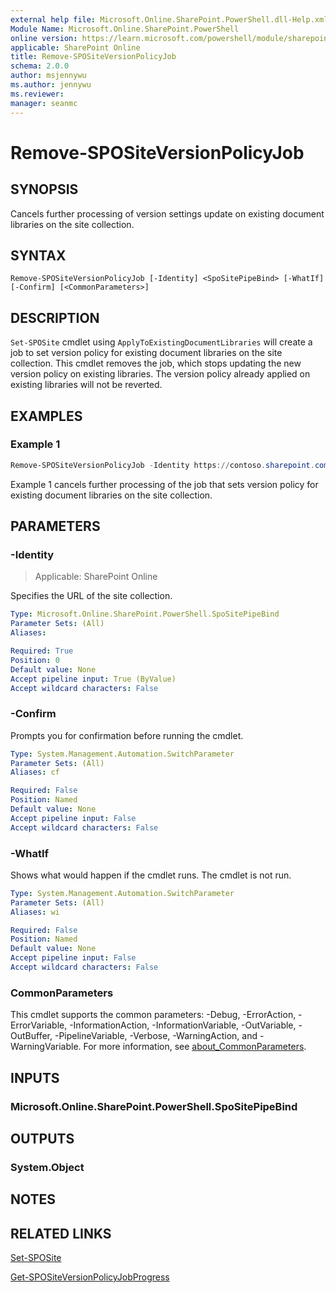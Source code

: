 ```yaml
---
external help file: Microsoft.Online.SharePoint.PowerShell.dll-Help.xml
Module Name: Microsoft.Online.SharePoint.PowerShell
online version: https://learn.microsoft.com/powershell/module/sharepoint-online/remove-spositeversionpolicyjob
applicable: SharePoint Online
title: Remove-SPOSiteVersionPolicyJob
schema: 2.0.0
author: msjennywu
ms.author: jennywu
ms.reviewer:
manager: seanmc
---
```


# Remove-SPOSiteVersionPolicyJob

## SYNOPSIS

Cancels further processing of version settings update on existing document libraries on the site collection.

## SYNTAX

```
Remove-SPOSiteVersionPolicyJob [-Identity] <SpoSitePipeBind> [-WhatIf] [-Confirm] [<CommonParameters>]
```

## DESCRIPTION

`Set-SPOSite` cmdlet using `ApplyToExistingDocumentLibraries` will create a job to set version policy for existing document libraries on the site collection. This cmdlet removes the job, which stops updating the new version policy on existing libraries. The version policy already applied on existing libraries will not be reverted.

## EXAMPLES

### Example 1

```powershell
Remove-SPOSiteVersionPolicyJob -Identity https://contoso.sharepoint.com/sites/site1
```

Example 1 cancels further processing of the job that sets version policy for existing document libraries on the site collection.

## PARAMETERS

### -Identity

> Applicable: SharePoint Online

Specifies the URL of the site collection.

```yaml
Type: Microsoft.Online.SharePoint.PowerShell.SpoSitePipeBind
Parameter Sets: (All)
Aliases:

Required: True
Position: 0
Default value: None
Accept pipeline input: True (ByValue)
Accept wildcard characters: False
```

### -Confirm
Prompts you for confirmation before running the cmdlet.

```yaml
Type: System.Management.Automation.SwitchParameter
Parameter Sets: (All)
Aliases: cf

Required: False
Position: Named
Default value: None
Accept pipeline input: False
Accept wildcard characters: False
```

### -WhatIf
Shows what would happen if the cmdlet runs.
The cmdlet is not run.

```yaml
Type: System.Management.Automation.SwitchParameter
Parameter Sets: (All)
Aliases: wi

Required: False
Position: Named
Default value: None
Accept pipeline input: False
Accept wildcard characters: False
```

### CommonParameters

This cmdlet supports the common parameters: -Debug, -ErrorAction, -ErrorVariable, -InformationAction, -InformationVariable, -OutVariable, -OutBuffer, -PipelineVariable, -Verbose, -WarningAction, and -WarningVariable. For more information, see [about_CommonParameters](https://go.microsoft.com/fwlink/?LinkID=113216).

## INPUTS

### Microsoft.Online.SharePoint.PowerShell.SpoSitePipeBind

## OUTPUTS

### System.Object

## NOTES

## RELATED LINKS

[Set-SPOSite](Set-SPOSite.md)

[Get-SPOSiteVersionPolicyJobProgress](Get-SPOSiteVersionPolicyJobProgress.md)
